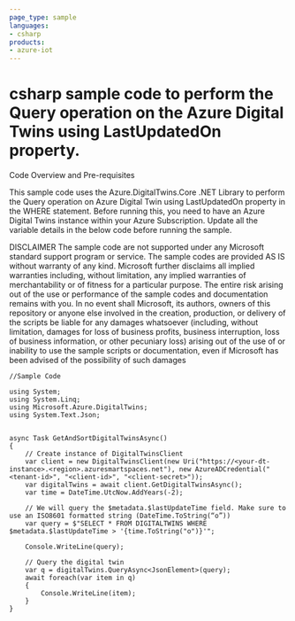 ```yaml
---
page_type: sample
languages:
- csharp
products:
- azure-iot
---
```



# csharp sample code to perform the Query operation on the Azure Digital Twins using LastUpdatedOn property.

 Code Overview and Pre-requisites
 
 This sample code uses the Azure.DigitalTwins.Core .NET Library to perform the Query operation on Azure Digital Twin using LastUpdatedOn property in the WHERE statement.
 Before running this, you need to have an Azure Digital Twins instance within your Azure Subscription.
 Update all the variable details in the below code before running the sample.
 
 
DISCLAIMER
 The sample code are not supported under any Microsoft standard support program or service. The sample codes are provided AS IS without warranty of any kind. Microsoft further disclaims all implied warranties including, without limitation, any implied warranties of merchantability or of fitness for a particular purpose. The entire risk arising out of the use or performance of the sample codes and documentation remains with you. In no event shall Microsoft, its authors, owners of this repository or anyone else involved in the creation, production, or delivery of the scripts be liable for any damages whatsoever (including, without limitation, damages for loss of business profits, business interruption, loss of business information, or other pecuniary loss) arising out of the use of or inability to use the sample scripts or documentation, even if Microsoft has been advised of the possibility of such damages 


```
//Sample Code

using System;
using System.Linq;
using Microsoft.Azure.DigitalTwins;
using System.Text.Json;


async Task GetAndSortDigitalTwinsAsync()
{
    // Create instance of DigitalTwinsClient
    var client = new DigitalTwinsClient(new Uri("https://<your-dt-instance>.<region>.azuresmartspaces.net"), new AzureADCredential("<tenant-id>", "<client-id>", "<client-secret>"));
    var digitalTwins = await client.GetDigitalTwinsAsync();
    var time = DateTime.UtcNow.AddYears(-2);
    
    // We will query the $metadata.$lastUpdateTime field. Make sure to use an ISO8601 formatted string (DateTime.ToString(“o”))
    var query = $"SELECT * FROM DIGITALTWINS WHERE $metadata.$lastUpdateTime > '{time.ToString("o")}'";
    
    Console.WriteLine(query);
    
    // Query the digital twin
    var q = digitalTwins.QueryAsync<JsonElement>(query);
    await foreach(var item in q)
    {
        Console.WriteLine(item);
    }
}

```

